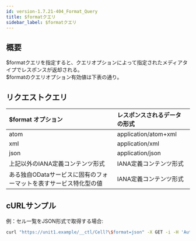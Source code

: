 ```yaml
---
id: version-1.7.21-404_Format_Query
title: $formatクエリ
sidebar_label: $formatクエリ
---
```

## 概要
$formatクエリを指定すると、クエリオプションによって指定されたメディアタイプでレスポンスが返却される。  
$formatのクエリオプション有効値は下表の通り。

## リクエストクエリ
|$format オプション|レスポンスされるデータの形式|
|:--|:--|
|atom|application/atom+xml|
|xml|application/xml|
|json|application/json|
|上記以外のIANA定義コンテンツ形式|IANA定義コンテンツ形式|
|ある独自ODataサービスに固有のフォーマットを表すサービス特化型の値|IANA定義コンテンツ形式|

## cURLサンプル
例：セル一覧をJSON形式で取得する場合:
```sh
curl "https://unit1.example/__ctl/Cell?\$format=json" -X GET -i -H 'Authorization: Bearer AA~PBDc...(省略)...FrTjA'
```


